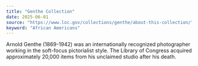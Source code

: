 ```yaml
---
title: "Genthe Collection"
date: 2025-06-01
source: "https://www.loc.gov/collections/genthe/about-this-collection/"
keyword: "African Americans"
---
```


Arnold Genthe (1869-1942) was an internationally recognized photographer working in the soft-focus pictorialist style. The Library of Congress acquired approximately 20,000 items from his unclaimed studio after his death.
